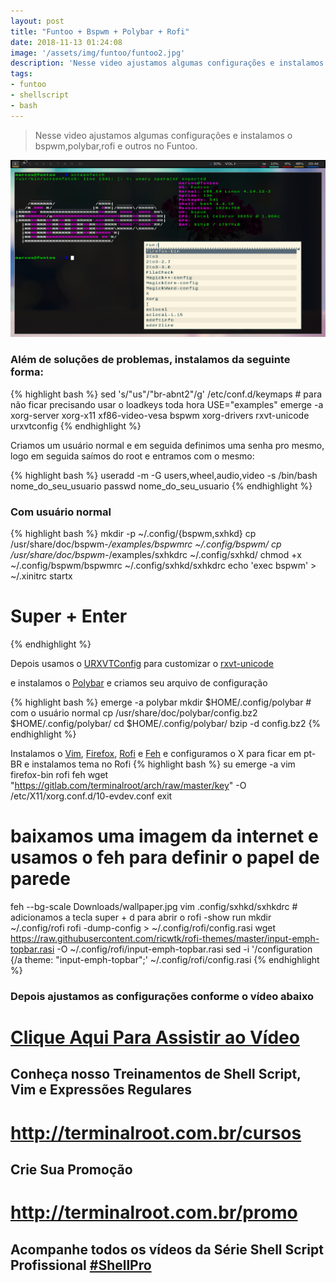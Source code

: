 ```yaml
---
layout: post
title: "Funtoo + Bspwm + Polybar + Rofi"
date: 2018-11-13 01:24:08
image: '/assets/img/funtoo/funtoo2.jpg'
description: 'Nesse video ajustamos algumas configurações e instalamos o bspwm,polybar,rofi e outros no Funtoo.'
tags:
- funtoo
- shellscript
- bash
---
```


> Nesse video ajustamos algumas configurações e instalamos o bspwm,polybar,rofi e outros no Funtoo.

![Funtoo + Bspwm + Polybar + Rofi](/assets/img/funtoo/funtoo2.jpg "Funtoo + Bspwm + Polybar + Rofi")

### Além de soluções de problemas, instalamos da seguinte forma:

{% highlight bash %}
sed 's/\"us\"/\"br-abnt2\"/g' /etc/conf.d/keymaps # para não ficar precisando usar o loadkeys toda hora
USE="examples" emerge -a xorg-server xorg-x11 xf86-video-vesa bspwm xorg-drivers rxvt-unicode urxvtconfig
{% endhighlight %}

Criamos um usuário normal e em seguida definimos uma senha pro mesmo, logo em seguida saímos do root e entramos com o mesmo:

{% highlight bash %}
useradd -m -G users,wheel,audio,video -s /bin/bash nome_do_seu_usuario
passwd nome_do_seu_usuario
{% endhighlight %}

### Com usuário normal
{% highlight bash %}
mkdir -p ~/.config/{bspwm,sxhkd}
cp /usr/share/doc/bspwm-*/examples/bspwmrc ~/.config/bspwm/
cp /usr/share/doc/bspwm-*/examples/sxhkdrc ~/.config/sxhkd/
chmod +x ~/.config/bspwm/bspwmrc ~/.config/sxhkd/sxhkdrc
echo 'exec bspwm' > ~/.xinitrc
startx
# Super + Enter
{% endhighlight %}

Depois usamos o [URXVTConfig](https://github.com/daedreth/URXVTConfig) para customizar o [rxvt-unicode](http://software.schmorp.de/pkg/rxvt-unicode.html)

e instalamos o [Polybar](https://github.com/jaagr/polybar) e criamos seu arquivo de configuração

{% highlight bash %}
emerge -a polybar
mkdir $HOME/.config/polybar # com o usuário normal
cp /usr/share/doc/polybar/config.bz2 $HOME/.config/polybar/
cd $HOME/.config/polybar/
bzip -d config.bz2
{% endhighlight %}

Instalamos o [Vim](https://vim.org), [Firefox](https://www.mozilla.org/pt-BR/firefox/new/), [Rofi](https://github.com/DaveDavenport/rofi) e [Feh](https://feh.finalrewind.org) e configuramos o X para ficar em pt-BR e instalamos tema no Rofi
{% highlight bash %}
su
emerge -a vim firefox-bin rofi feh
wget "https://gitlab.com/terminalroot/arch/raw/master/key" -O /etc/X11/xorg.conf.d/10-evdev.conf
exit
# baixamos uma imagem da internet e usamos o feh para definir o papel de parede
feh --bg-scale Downloads/wallpaper.jpg
vim .config/sxhkd/sxhkdrc # adicionamos a tecla super + d para abrir o rofi -show run
mkdir ~/.config/rofi
rofi -dump-config > ~/.config/rofi/config.rasi
wget https://raw.githubusercontent.com/ricwtk/rofi-themes/master/input-emph-topbar.rasi -O 
~/.config/rofi/input-emph-topbar.rasi
sed -i '/configuration {/a theme:  "input-emph-topbar";' ~/.config/rofi/config.rasi
{% endhighlight %}

### Depois ajustamos as configurações conforme o vídeo abaixo
# [Clique Aqui Para Assistir ao Vídeo](https://youtu.be/o62vOYSnPVk)

## Conheça nosso Treinamentos de Shell Script, Vim e Expressões Regulares
# <http://terminalroot.com.br/cursos>

## Crie Sua Promoção
# <http://terminalroot.com.br/promo>

## Acompanhe todos os vídeos da **Série Shell Script Profissional** [#ShellPro](http://bit.ly/shell-pro-root)

<script async src="https://pagead2.googlesyndication.com/pagead/js/adsbygoogle.js"></script>

<!-- Informat -->
<ins class="adsbygoogle"
 style="display:block"
 data-ad-client="ca-pub-2838251107855362"
 data-ad-slot="2327980059"
 data-ad-format="auto"
 data-full-width-responsive="true"></ins>

<script>
(adsbygoogle = window.adsbygoogle || []).push({});
</script>

